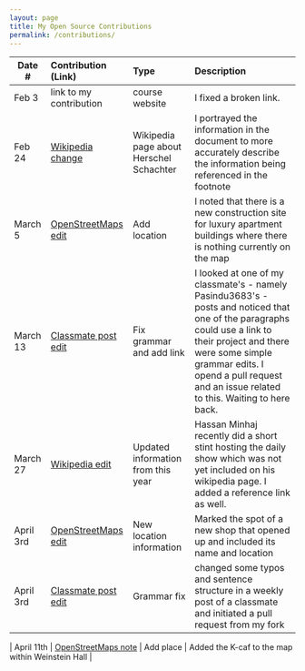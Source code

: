```yaml
---
layout: page
title: My Open Source Contributions
permalink: /contributions/
---
```


<!--
Type of the contribution should be "Wikipedia edit", "OpenStreet Map feature", "Documentation", "Course website", "Blog",
"Browser Add-on", etc.

The description should include a brief summary of what you did.

The link should bring us to a public page that shows your contribution. 

Replace the first row with your own contribution. 

-->





| Date #       | Contribution (Link)  | Type  | Description |
|---|:---|:---|:---|
| Feb 3   | link to my contribution    | course website    |   I fixed a broken link.    |
| Feb 24    |  [Wikipedia change](https://en.wikipedia.org/w/index.php?title=Hershel_Schachter&oldid=prev&diff=1141349211)   | Wikipedia page about Herschel Schachter    |  I portrayed the information in the document to more accurately describe the information being referenced in the footnote    |
| March 5    |[OpenStreetMaps edit](https://www.openstreetmap.org/note/3585911)    |  Add location   |   I noted that there is a new construction site for luxury apartment buildings where there is nothing currently on the map   |
| March 13| [Classmate post edit](https://github.com/ossd-s23/Pasindu3683-weekly/pulls) | Fix grammar and add link | I looked at one of my classmate's - namely Pasindu3683's - posts and noticed that one of the paragraphs could use a link to their project and there were some simple grammar edits. I opend a pull request and an issue related to this. Waiting to here back.|
| March 27| [Wikipedia edit](https://en.wikipedia.org/w/index.php?title=Hasan_Minhaj&diff=prev&oldid=1146824227) | Updated information from this year | Hassan Minhaj recently did a short stint hosting the daily show which was not yet included on his wikipedia page. I added a reference link as well. |
| April 3rd| [OpenStreetMaps edit](https://www.openstreetmap.org/note/3625123) |New location information | Marked the spot of a new shop that opened up and included its name and location | 
| April 3rd | [Classmate post edit](https://github.com/ossd-s23/PrettyAX-weekly/pull/1) | Grammar fix | changed some typos and sentence structure in a weekly post of a classmate and initiated a pull request from my fork |

| April 11th | [OpenStreetMaps note](https://www.openstreetmap.org/note/3638138) | Add place | Added the K-caf to the map within Weinstein Hall |
